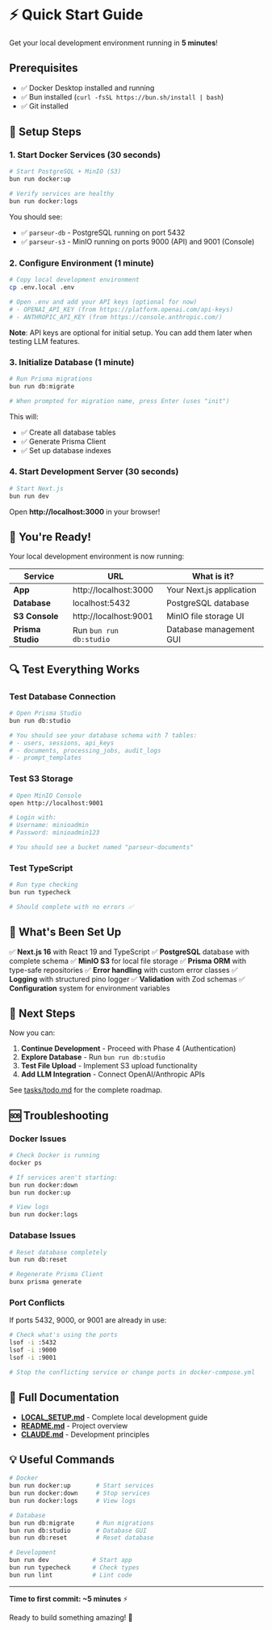 # ⚡ Quick Start Guide

Get your local development environment running in **5 minutes**!

## Prerequisites

- ✅ Docker Desktop installed and running
- ✅ Bun installed (`curl -fsSL https://bun.sh/install | bash`)
- ✅ Git installed

## 🚀 Setup Steps

### 1. Start Docker Services (30 seconds)

```bash
# Start PostgreSQL + MinIO (S3)
bun run docker:up

# Verify services are healthy
bun run docker:logs
```

You should see:
- ✅ `parseur-db` - PostgreSQL running on port 5432
- ✅ `parseur-s3` - MinIO running on ports 9000 (API) and 9001 (Console)

### 2. Configure Environment (1 minute)

```bash
# Copy local development environment
cp .env.local .env

# Open .env and add your API keys (optional for now)
# - OPENAI_API_KEY (from https://platform.openai.com/api-keys)
# - ANTHROPIC_API_KEY (from https://console.anthropic.com/)
```

**Note**: API keys are optional for initial setup. You can add them later when testing LLM features.

### 3. Initialize Database (1 minute)

```bash
# Run Prisma migrations
bun run db:migrate

# When prompted for migration name, press Enter (uses "init")
```

This will:
- ✅ Create all database tables
- ✅ Generate Prisma Client
- ✅ Set up database indexes

### 4. Start Development Server (30 seconds)

```bash
# Start Next.js
bun run dev
```

Open **http://localhost:3000** in your browser!

## 🎉 You're Ready!

Your local development environment is now running:

| Service | URL | What is it? |
|---------|-----|-------------|
| **App** | http://localhost:3000 | Your Next.js application |
| **Database** | localhost:5432 | PostgreSQL database |
| **S3 Console** | http://localhost:9001 | MinIO file storage UI |
| **Prisma Studio** | Run `bun run db:studio` | Database management GUI |

## 🔍 Test Everything Works

### Test Database Connection

```bash
# Open Prisma Studio
bun run db:studio

# You should see your database schema with 7 tables:
# - users, sessions, api_keys
# - documents, processing_jobs, audit_logs
# - prompt_templates
```

### Test S3 Storage

```bash
# Open MinIO Console
open http://localhost:9001

# Login with:
# Username: minioadmin
# Password: minioadmin123

# You should see a bucket named "parseur-documents"
```

### Test TypeScript

```bash
# Run type checking
bun run typecheck

# Should complete with no errors ✅
```

## 📝 What's Been Set Up

✅ **Next.js 16** with React 19 and TypeScript
✅ **PostgreSQL** database with complete schema
✅ **MinIO S3** for local file storage
✅ **Prisma ORM** with type-safe repositories
✅ **Error handling** with custom error classes
✅ **Logging** with structured pino logger
✅ **Validation** with Zod schemas
✅ **Configuration** system for environment variables

## 🎯 Next Steps

Now you can:

1. **Continue Development** - Proceed with Phase 4 (Authentication)
2. **Explore Database** - Run `bun run db:studio`
3. **Test File Upload** - Implement S3 upload functionality
4. **Add LLM Integration** - Connect OpenAI/Anthropic APIs

See [tasks/todo.md](./tasks/todo.md) for the complete roadmap.

## 🆘 Troubleshooting

### Docker Issues

```bash
# Check Docker is running
docker ps

# If services aren't starting:
bun run docker:down
bun run docker:up

# View logs
bun run docker:logs
```

### Database Issues

```bash
# Reset database completely
bun run db:reset

# Regenerate Prisma Client
bunx prisma generate
```

### Port Conflicts

If ports 5432, 9000, or 9001 are already in use:

```bash
# Check what's using the ports
lsof -i :5432
lsof -i :9000
lsof -i :9001

# Stop the conflicting service or change ports in docker-compose.yml
```

## 📖 Full Documentation

- **[LOCAL_SETUP.md](./LOCAL_SETUP.md)** - Complete local development guide
- **[README.md](./README.md)** - Project overview
- **[CLAUDE.md](./CLAUDE.md)** - Development principles

## 💡 Useful Commands

```bash
# Docker
bun run docker:up       # Start services
bun run docker:down     # Stop services
bun run docker:logs     # View logs

# Database
bun run db:migrate      # Run migrations
bun run db:studio       # Database GUI
bun run db:reset        # Reset database

# Development
bun run dev            # Start app
bun run typecheck      # Check types
bun run lint           # Lint code
```

---

**Time to first commit: ~5 minutes** ⚡

Ready to build something amazing! 🚀
